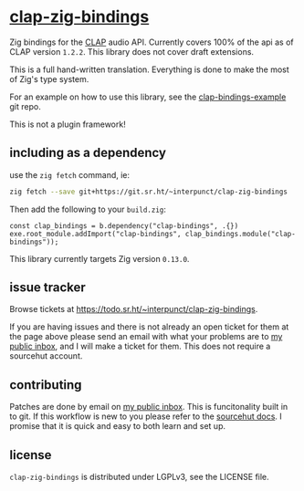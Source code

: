 # [clap-zig-bindings]

Zig bindings for the [CLAP] audio API. Currently covers 100% of the api as of
CLAP version `1.2.2`. This library does not cover draft extensions.

This is a full hand-written translation. Everything is done to make the most of
Zig's type system.

For an example on how to use this library, see the [clap-bindings-example] git
repo.

This is not a plugin framework!

## including as a dependency

use the `zig fetch` command, ie:

```sh
zig fetch --save git+https://git.sr.ht/~interpunct/clap-zig-bindings
```

Then add the following to your `build.zig`:

```zig
const clap_bindings = b.dependency("clap-bindings", .{})
exe.root_module.addImport("clap-bindings", clap_bindings.module("clap-bindings"));
```

This library currently targets Zig version `0.13.0`.

## issue tracker

Browse tickets at <https://todo.sr.ht/~interpunct/clap-zig-bindings>.

If you are having issues and there is not already an open ticket for them at the
page above please send an email with what your problems are to [my public inbox],
and I will make a ticket for them. This does not require a sourcehut account.

## contributing

Patches are done by email on [my public inbox]. This is funcitonality built in
to git. If this workflow is new to you please refer to the [sourcehut docs]. I
promise that it is quick and easy to both learn and set up.

## license

`clap-zig-bindings` is distributed under LGPLv3, see the LICENSE file.

[clap-zig-bindings]: https://sr.ht/~interpunct/clap-zig-bindings/
[clap-bindings-example]: https://git.sr.ht/~interpunct/clap-bindings-example
[CLAP]: https://cleveraudio.org
[my public inbox]: https://lists.sr.ht/~interpunct/public-inbox
[sourcehut docs]: https://man.sr.ht/git.sr.ht/send-email.md

